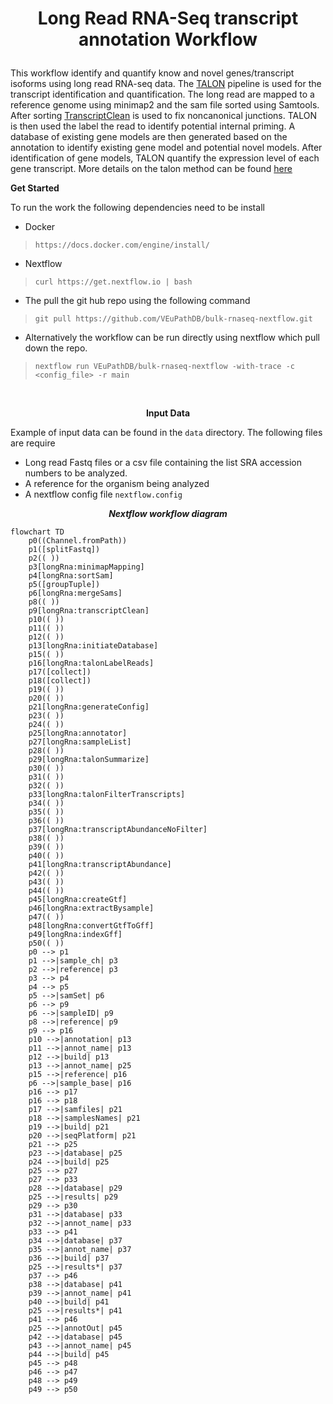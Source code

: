 # <p align=center>Long Read RNA-Seq transcript annotation Workflow</p>
This workflow identify and quantify know and novel genes/transcript isoforms using long read RNA-seq data. The [TALON](https://github.com/mortazavilab/TALON) pipeline is used for the transcript identification and quantification. The long read are mapped to a reference genome using minimap2 and the sam file sorted using Samtools. After sorting [TranscriptClean](https://github.com/mortazavilab/TranscriptClean) is used to fix noncanonical junctions. 
TALON is then used the label the read to identify potential internal priming. A database of existing gene models are then generated based on the annotation to identify existing gene model and potential novel models. After identification of gene models, TALON quantify the expression level of each gene transcript. More details on the talon method can be found [here](https://www.biorxiv.org/content/10.1101/672931v2.full)


**<p align=left>Get Started</p>**
To run the work the following dependencies need to be install
* Docker
> `https://docs.docker.com/engine/install/`
* Nextflow
> `curl https://get.nextflow.io | bash`

* The pull the git hub repo using the following command
> `git pull https://github.com/VEuPathDB/bulk-rnaseq-nextflow.git`

* Alternatively the workflow can be run directly using nextflow which pull down the repo. 
> `nextflow run VEuPathDB/bulk-rnaseq-nextflow -with-trace -c  <config_file> -r main`


<br />


**<p align=center>Input Data</p>**
Example of input data can be found in the `data` directory. The following files are require
* Long read Fastq files or a csv file containing the list SRA accession numbers to be analyzed.
* A reference for the organism being analyzed
* A nextflow config file `nextflow.config`

***<p align=center>Nextflow workflow diagram</p>***  
```mermaid
flowchart TD
    p0((Channel.fromPath))
    p1([splitFastq])
    p2(( ))
    p3[longRna:minimapMapping]
    p4[longRna:sortSam]
    p5([groupTuple])
    p6[longRna:mergeSams]
    p8(( ))
    p9[longRna:transcriptClean]
    p10(( ))
    p11(( ))
    p12(( ))
    p13[longRna:initiateDatabase]
    p15(( ))
    p16[longRna:talonLabelReads]
    p17([collect])
    p18([collect])
    p19(( ))
    p20(( ))
    p21[longRna:generateConfig]
    p23(( ))
    p24(( ))
    p25[longRna:annotator]
    p27[longRna:sampleList]
    p28(( ))
    p29[longRna:talonSummarize]
    p30(( ))
    p31(( ))
    p32(( ))
    p33[longRna:talonFilterTranscripts]
    p34(( ))
    p35(( ))
    p36(( ))
    p37[longRna:transcriptAbundanceNoFilter]
    p38(( ))
    p39(( ))
    p40(( ))
    p41[longRna:transcriptAbundance]
    p42(( ))
    p43(( ))
    p44(( ))
    p45[longRna:createGtf]
    p46[longRna:extractBysample]
    p47(( ))
    p48[longRna:convertGtfToGff]
    p49[longRna:indexGff]
    p50(( ))
    p0 --> p1
    p1 -->|sample_ch| p3
    p2 -->|reference| p3
    p3 --> p4
    p4 --> p5
    p5 -->|samSet| p6
    p6 --> p9
    p6 -->|sampleID| p9
    p8 -->|reference| p9
    p9 --> p16
    p10 -->|annotation| p13
    p11 -->|annot_name| p13
    p12 -->|build| p13
    p13 -->|annot_name| p25
    p15 -->|reference| p16
    p6 -->|sample_base| p16
    p16 --> p17
    p16 --> p18
    p17 -->|samfiles| p21
    p18 -->|samplesNames| p21
    p19 -->|build| p21
    p20 -->|seqPlatform| p21
    p21 --> p25
    p23 -->|database| p25
    p24 -->|build| p25
    p25 --> p27
    p27 --> p33
    p28 -->|database| p29
    p25 -->|results| p29
    p29 --> p30
    p31 -->|database| p33
    p32 -->|annot_name| p33
    p33 --> p41
    p34 -->|database| p37
    p35 -->|annot_name| p37
    p36 -->|build| p37
    p25 -->|results*| p37
    p37 --> p46
    p38 -->|database| p41
    p39 -->|annot_name| p41
    p40 -->|build| p41
    p25 -->|results*| p41
    p41 --> p46
    p25 -->|annotOut| p45
    p42 -->|database| p45
    p43 -->|annot_name| p45
    p44 -->|build| p45
    p45 --> p48
    p46 --> p47
    p48 --> p49
    p49 --> p50
```